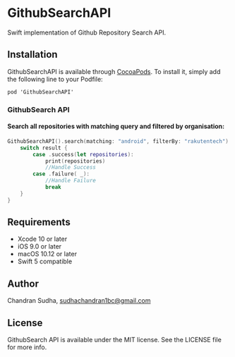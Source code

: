 # GithubSearchAPI
Swift implementation of Github Repository Search API.

## Installation

GithubSearchAPI is available through [CocoaPods](http://cocoapods.org). To install
it, simply add the following line to your Podfile:

```
pod 'GithubSearchAPI'
```

### GithubSearch API

#### Search all repositories with matching query and filtered by organisation:

```swift
GithubSearchAPI().search(matching: "android", filterBy: "rakutentech") { (result) in
    switch result {
        case .success(let repositories):
            print(repositories)
            //Handle Success
        case .failure( _):
            //Handle Failure
            break
    }
}
```

## Requirements

* Xcode 10 or later
* iOS 9.0 or later
* macOS 10.12 or later
* Swift 5 compatible


## Author

Chandran Sudha, sudhachandran1bc@gmail.com


## License

GithubSearch API is available under the MIT license. See the LICENSE file for more info.
